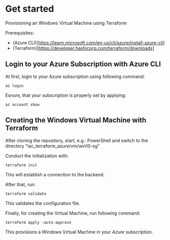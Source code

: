 # Get started

Provisioning an Windows Virtual Machine using Terraform

Prerequisites:
 - (Azure CLI)[https://learn.microsoft.com/en-us/cli/azure/install-azure-cli]
 - (Terraform)[https://developer.hashicorp.com/terraform/downloads]

## Login to your Azure Subscription with Azure CLI

At first, login to your Azure subscription using following command:

```
az login
```

Esnure, that your subscription is properly set by applying:

```
az account show
```

## Creating the Windows Virtual Machine with Terraform

After cloning the repository, start, e.g.: PowerShell and switch to the directory "iac_terraform_azure/vm/win10-sg"

Conduct the initialization with:

```
terraform init
```

This will establish a connection to the backend.

After that, run:

```
terraform validate
```

This validates the configuration file.

Finally, for creating the Virtual Machine, run following command:

```
terraform apply -auto-approve
```

This provisions a Windows Virtual Machine in your *Azure* subscription.
